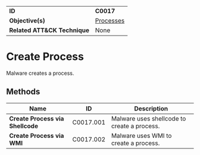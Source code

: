 |||
|---|---|
|**ID**|**C0017**|
|**Objective(s)**|[Processes](../micro-behaviors/processes)|
|**Related ATT&CK Technique**|None|


Create Process
==============
Malware creates a process. 

Methods
-------
|Name|ID|Description|
|---|---|---|
|**Create Process via Shellcode**|C0017.001|Malware uses shellcode to create a process.|
|**Create Process via WMI**|C0017.002|Malware uses WMI to create a process.|
